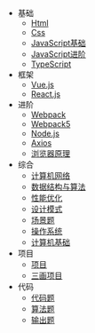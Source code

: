 ﻿- 基础
  - [Html](八股/html.md)
  - [Css](八股/css.md)
  - [JavaScript基础](八股/javascript基础.md)
  - [JavaScript进阶](八股/javascript进阶.md)
  - [TypeScript](八股/typescript.md)
- 框架
  - [Vue.js](八股/vue.md)
  - [React.js](八股/react.md)		
- 进阶
  - [Webpack](八股/webpack.md)
  - [Webpack5](八股/webpack5.md)
  - [Node.js](八股/node.js.md)
  - [Axios](八股/axios.md)
  - [浏览器原理](八股/浏览器.md)
- 综合
  - [计算机网络](八股/网络.md)
  - [数据结构与算法](八股/数据结构与算法基础.md)
  - [性能优化](八股/性能优化.md)
  - [设计模式](八股/设计模式.md)
  - [场景题](八股/场景题.md)
  - [操作系统](八股/操作系统.md) 	
  - [计算机基础](八股/常见计算机基础.md)
- 项目
  - [项目](八股/项目面试.md)
  - [三画项目](八股/三画项目面.md)
- 代码
  - [代码题](八股/代码题.md)
  - [算法题](八股/算法题.md)
  - [输出题](八股/输出题.md)

